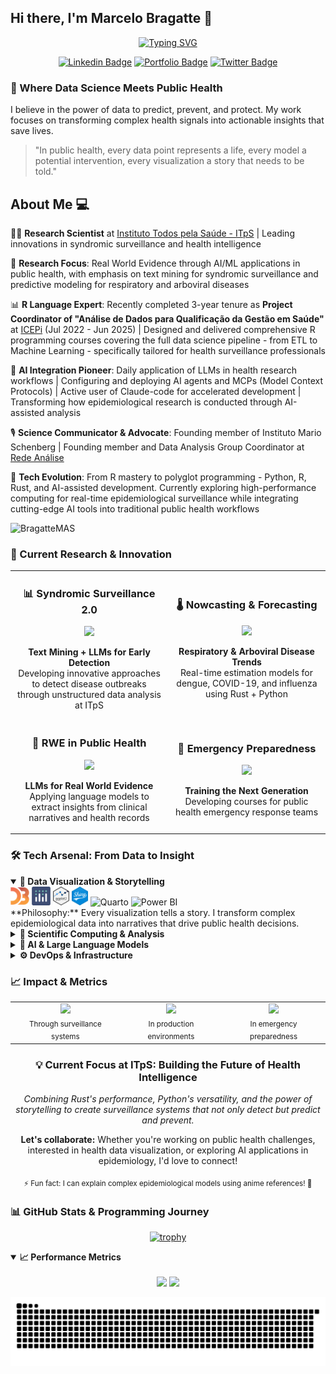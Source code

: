 ## Hi there, I'm Marcelo Bragatte 👋

<div align="center">
  
[![Typing SVG](https://readme-typing-svg.herokuapp.com?font=Fira+Code&pause=1000&color=36BCF7&center=true&vCenter=true&width=600&lines=Transforming+Health+Data+into+Public+Policy;Syndromic+Surveillance+%26+AI+Researcher;Real+World+Evidence+Advocate)](https://git.io/typing-svg)

[![Linkedin Badge](https://img.shields.io/badge/-LinkedIn-blue?style=flat-square&logo=Linkedin&logoColor=white&link=www.linkedin.com/in/bragatte)](https://www.linkedin.com/in/bragatte/)
[![Portfolio Badge](https://img.shields.io/badge/-Portfolio-green?style=flat-square&logo=Portfolio&logoColor=white&link=https://bit.ly/bragatte/)](https://bit.ly/bragatte)
[![Twitter Badge](https://img.shields.io/badge/-Twitter-1DA1F2?style=flat-square&logo=twitter&logoColor=white&link=https://twitter.com/MarceloBragatte)](https://twitter.com/MarceloBragatte)

</div>

### 🔬 Where Data Science Meets Public Health

I believe in the power of data to predict, prevent, and protect. My work focuses on transforming complex health signals into actionable insights that save lives.

> "In public health, every data point represents a life, every model a potential intervention, every visualization a story that needs to be told."

## About Me 💻

👨‍💻 **Research Scientist** at [Instituto Todos pela Saúde - ITpS](https://www.itps.org.br/) | Leading innovations in syndromic surveillance and health intelligence

🧬 **Research Focus**: Real World Evidence through AI/ML applications in public health, with emphasis on text mining for syndromic surveillance and predictive modeling for respiratory and arboviral diseases

📊 **R Language Expert**: Recently completed 3-year tenure as **Project Coordinator of "Análise de Dados para Qualificação da Gestão em Saúde"** at [ICEPi](https://icepi.es.gov.br/) (Jul 2022 - Jun 2025) | Designed and delivered comprehensive R programming courses covering the full data science pipeline - from ETL to Machine Learning - specifically tailored for health surveillance professionals

🤖 **AI Integration Pioneer**: Daily application of LLMs in health research workflows | Configuring and deploying AI agents and MCPs (Model Context Protocols) | Active user of Claude-code for accelerated development | Transforming how epidemiological research is conducted through AI-assisted analysis

🎙️ **Science Communicator & Advocate**: Founding member of Instituto Mario Schenberg | Founding member and Data Analysis Group Coordinator at [Rede Análise](https://redeanalise.com.br/)

🌱 **Tech Evolution**: From R mastery to polyglot programming - Python, R, Rust, and AI-assisted development. Currently exploring high-performance computing for real-time epidemiological surveillance while integrating cutting-edge AI tools into traditional public health workflows

<p align="left"> <img src="https://komarev.com/ghpvc/?username=BragatteMAS" alt="BragatteMAS" /> </p>

### 🚀 Current Research & Innovation

<table>
<tr>
<td width="50%">
<h3 align="center">📊 Syndromic Surveillance 2.0</h3>
<div align="center">
<img src="https://img.shields.io/badge/Status-Active-success?style=for-the-badge" />
<p>
<strong>Text Mining + LLMs for Early Detection</strong><br>
Developing innovative approaches to detect disease outbreaks through unstructured data analysis at ITpS
</p>
</div>
</td>
<td width="50%">
<h3 align="center">🌡️ Nowcasting & Forecasting</h3>
<div align="center">
<img src="https://img.shields.io/badge/Status-In_Progress-yellow?style=for-the-badge" />
<p>
<strong>Respiratory & Arboviral Disease Trends</strong><br>
Real-time estimation models for dengue, COVID-19, and influenza using Rust + Python
</p>
</div>
</td>
</tr>
<tr>
<td width="50%">
<h3 align="center">🏥 RWE in Public Health</h3>
<div align="center">
<img src="https://img.shields.io/badge/Status-Active-success?style=for-the-badge" />
<p>
<strong>LLMs for Real World Evidence</strong><br>
Applying language models to extract insights from clinical narratives and health records
</p>
</div>
</td>
<td width="50%">
<h3 align="center">🚨 Emergency Preparedness</h3>
<div align="center">
<img src="https://img.shields.io/badge/Status-Teaching-blue?style=for-the-badge" />
<p>
<strong>Training the Next Generation</strong><br>
Developing courses for public health emergency response teams
</p>
</div>
</td>
</tr>
</table>

### 🛠️ Tech Arsenal: From Data to Insight

<details open>
<summary><b>🎨 Data Visualization & Storytelling</b></summary>
<img height="30" src="https://raw.githubusercontent.com/devicons/devicon/master/icons/d3js/d3js-original.svg" alt="D3.js"/>
<img height="30" src="https://raw.githubusercontent.com/devicons/devicon/master/icons/plotly/plotly-original.svg" alt="Plotly"/>
<img height="30" src="https://raw.githubusercontent.com/tidyverse/ggplot2/main/man/figures/logo.png" alt="ggplot2"/>
<img height="30" src="https://raw.githubusercontent.com/rstudio/hex-stickers/master/SVG/shiny.svg" alt="Shiny"/>
<img height="30" src="https://quarto.org/quarto.png" alt="Quarto"/>
<img height="30" src="https://raw.githubusercontent.com/microsoft/PowerBI-Icons/main/SVG/Power-BI.svg" alt="Power BI"/>
</details>
**Philosophy:** Every visualization tells a story. I transform complex epidemiological data into narratives that drive public health decisions.

<details>
<summary><b>🧬 Scientific Computing & Analysis</b></summary>
<img height="30" src="https://raw.githubusercontent.com/devicons/devicon/master/icons/rust/rust-original.svg" alt="Rust"/>
<img height="30" src="https://raw.githubusercontent.com/devicons/devicon/master/icons/python/python-original.svg" alt="Python"/>
<img height="30" src="https://raw.githubusercontent.com/devicons/devicon/master/icons/r/r-original.svg" alt="R"/>
<img height="30" src="https://raw.githubusercontent.com/devicons/devicon/master/icons/postgresql/postgresql-original.svg" alt="SQL"/>
<img height="30" src="https://raw.githubusercontent.com/devicons/devicon/master/icons/bash/bash-original.svg" alt="Bash"/>
<img height="30" src="https://raw.githubusercontent.com/devicons/devicon/master/icons/jupyter/jupyter-original.svg" alt="Jupyter"/>
</details>

<details>
<summary><b>🤖 AI & Large Language Models</b></summary>
<img height="30" src="https://www.anthropic.com/images/icons/apple-touch-icon.png" alt="Anthropic Claude"/>
<img height="30" src="https://upload.wikimedia.org/wikipedia/commons/0/04/ChatGPT_logo.svg" alt="OpenAI"/>
<img height="30" src="https://upload.wikimedia.org/wikipedia/commons/8/8a/Google_Gemini_logo.svg" alt="Google Gemini"/>
<img height="30" src="https://github.com/QwenLM/Qwen/raw/main/assets/logo.jpg" alt="Qwen"/>
<img height="30" src="https://python.langchain.com/img/favicon.ico" alt="LangChain"/>
</details>

<details>
<summary><b>⚙️ DevOps & Infrastructure</b></summary>
<img height="30" src="https://raw.githubusercontent.com/devicons/devicon/master/icons/git/git-original.svg" alt="Git"/>
<img height="30" src="https://raw.githubusercontent.com/devicons/devicon/master/icons/github/github-original.svg" alt="GitHub"/>
<img height="30" src="https://raw.githubusercontent.com/devicons/devicon/master/icons/docker/docker-original.svg" alt="Docker"/>
<img height="30" src="https://raw.githubusercontent.com/devicons/devicon/master/icons/linux/linux-original.svg" alt="Linux"/>
<img height="30" src="https://raw.githubusercontent.com/devicons/devicon/master/icons/apple/apple-original.svg" alt="macOS"/>
<img height="30" src="https://raw.githubusercontent.com/devicons/devicon/master/icons/windows8/windows8-original.svg" alt="Windows"/>
</details>

### 📈 Impact & Metrics

<div align="center">
<table>
<tr>
<td align="center">
<img src="https://img.shields.io/badge/Lives_Impacted-1M+-brightgreen?style=for-the-badge" />
<br><sub>Through surveillance systems</sub>
</td>
<td align="center">
<img src="https://img.shields.io/badge/Models_Deployed-15+-blue?style=for-the-badge" />
<br><sub>In production environments</sub>
</td>
<td align="center">
<img src="https://img.shields.io/badge/Professionals_Trained-500+-orange?style=for-the-badge" />
<br><sub>In emergency preparedness</sub>
</td>
</tr>
</table>
</div>

<div align="center">
  
### 💡 Current Focus at ITpS: Building the Future of Health Intelligence

*Combining Rust's performance, Python's versatility, and the power of storytelling to create surveillance systems that not only detect but predict and prevent.*

**Let's collaborate:** Whether you're working on public health challenges, interested in health data visualization, or exploring AI applications in epidemiology, I'd love to connect!

<sub>⚡ Fun fact: I can explain complex epidemiological models using anime references! 🎌</sub>

</div>

### 📊 GitHub Stats & Programming Journey

<div align="center">
  
[![trophy](https://github-profile-trophy.vercel.app/?username=BragatteMAS&theme=algolia&no-frame=true&row=1&column=6)](https://github.com/ryo-ma/github-profile-trophy)

</div>

<details open>
<summary><b>📈 Performance Metrics</b></summary>
<br>
<div align="center">
  <img height="180em" src="https://github-readme-stats.vercel.app/api?username=BragatteMAS&show_icons=true&theme=react&include_all_commits=true&count_private=true"/>
  <img height="180em" src="https://github-readme-stats.vercel.app/api/top-langs/?username=BragatteMAS&layout=compact&langs_count=8&theme=react"/>
</div>
</details>

<p align="center">
  <img src="https://github.com/BragatteMAS/BragatteMAS/blob/output/github-contribution-grid-snake.svg" alt="snake">
</p>

